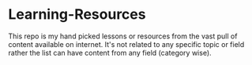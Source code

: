 # Learning-Resources
This repo is my hand picked lessons or resources from the vast pull of content available on internet. It's not related to any specific topic or field rather the list can have content from any field (category wise).
